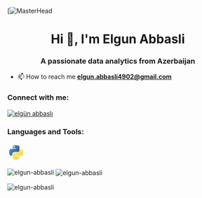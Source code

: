 [![MasterHead ]( https://https://www.google.com/search?q=data+analytics&sca_esv=597188272&tbm=isch&sxsrf=ACQVn083xrFFVxjAe_MWwf4Oekf8mPzXhw:1704887666506&source=lnms&sa=X&ved=2ahUKEwjBzPm94dKDAxVTExAIHQ6NDYkQ_AUoAXoECAUQAw&biw=1536&bih=703&dpr=1.25#imgrc=_vlTbXHxOg3naM )
<h1 align="center">Hi 👋, I'm Elgun Abbasli</h1>
<h3 align="center">A passionate data analytics from Azerbaijan</h3>

- 📫 How to reach me **elgun.abbasli4902@gmail.com**

<h3 align="left">Connect with me:</h3>
<p align="left">
<a href="https://linkedin.com/in/elgün abbaslı" target="blank"><img align="center" src="https://raw.githubusercontent.com/rahuldkjain/github-profile-readme-generator/master/src/images/icons/Social/linked-in-alt.svg" alt="elgün abbaslı" height="30" width="40" /></a>
</p>

<h3 align="left">Languages and Tools:</h3>
<p align="left"> <a href="https://www.python.org" target="_blank" rel="noreferrer"> <img src="https://raw.githubusercontent.com/devicons/devicon/master/icons/python/python-original.svg" alt="python" width="40" height="40"/> </a> </p>

<p><img align="left" src="https://github-readme-stats.vercel.app/api/top-langs?username=elgun-abbasli&show_icons=true&locale=en&layout=compact" alt="elgun-abbasli" /></p>

<p>&nbsp;<img align="center" src="https://github-readme-stats.vercel.app/api?username=elgun-abbasli&show_icons=true&locale=en" alt="elgun-abbasli" /></p>

<p><img align="center" src="https://github-readme-streak-stats.herokuapp.com/?user=elgun-abbasli&" alt="elgun-abbasli" /></p>
